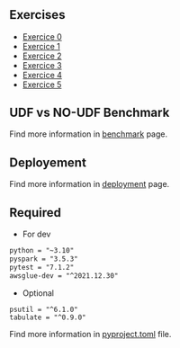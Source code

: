 # 

## Exercises

* [Exercice 0](exo0.md)
* [Exercice 1](exo1.md)
* [Exercice 2](exo2.md)
* [Exercice 3](exo3.md)
* [Exercice 4](exo4.md)
* [Exercice 5](exo5.md)

## UDF vs NO-UDF Benchmark

Find more information in [benchmark](BENCHMARK.md) page.

## Deployement

Find more information in [deployment](DEPLOYMENT.md) page.

## Required

- For dev

```requirements.txt
python = "~3.10"
pyspark = "3.5.3"
pytest = "7.1.2"
awsglue-dev = "^2021.12.30"
```

- Optional

```
psutil = "^6.1.0"
tabulate = "^0.9.0"
```

Find more information in [pyproject.toml](pyproject.toml) file.
